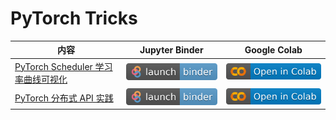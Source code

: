 # PyTorch Tricks

内容 | Jupyter Binder | Google Colab |
-------------------------------- | --------------- | ---------
[PyTorch Scheduler 学习率曲线可视化](https://github.com/louis-she/pytorch-tricks/blob/main/scheduler.ipynb) | [![Binder](/assets/badge_logo.svg)](https://mybinder.org/v2/gh/louis-she/pytorch-tricks/main?filepath=scheduler.ipynb) | [![Open In Colab](/assets/colab-badge.svg)](https://colab.research.google.com/github/louis-she/pytorch-tricks/blob/main/scheduler.ipynb)
[PyTorch 分布式 API 实践](https://github.com/louis-she/pytorch-tricks/blob/main/pytorch-distribution.ipynb) | [![Binder](/assets/badge_logo.svg)](https://mybinder.org/v2/gh/louis-she/pytorch-tricks/main?filepath=pytorch-distribution.ipynb) | [![Open In Colab](/assets/colab-badge.svg)](https://colab.research.google.com/github/louis-she/pytorch-tricks/blob/main/pytorch-distribution.ipynb)
